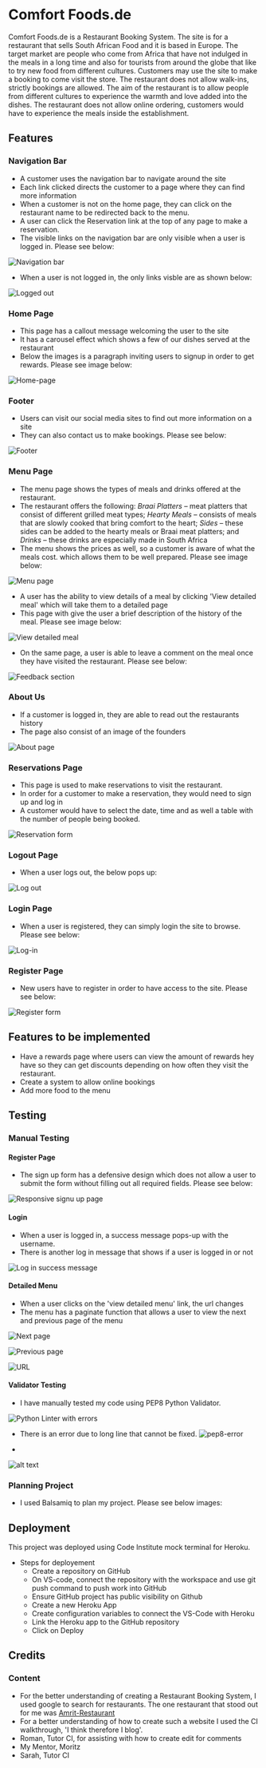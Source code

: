# Comfort Foods.de

Comfort Foods.de is a Restaurant Booking System. The site is for a restaurant that sells South African Food and it is based in Europe. The target market are people who come from Africa that have not indulged in the meals in a long time and also for tourists from around the globe that like to try new food from different cultures. Customers may use the site to make a booking to come visit the store. The restaurant does not allow walk-ins, strictly bookings are allowed. The aim of the restaurant is to allow people from different cultures to experience the warmth and love added into the dishes. The restaurant does not allow online ordering, customers would have to experience the meals inside the establishment.

## Features
### Navigation Bar
 - A customer uses the navigation bar to navigate around the site
 - Each link clicked directs the customer to a page where they can find more information
 - When a customer is not on the home page, they can click on the restaurant name to be redirected back to the menu.
 - A user can click the Reservation link at the top of any page to make a reservation.
 - The visible links on the navigation bar are only visible when a user is logged in. Please see below:

 ![Navigation bar](readme.md_file/navigation-bar.png)

 - When a user is not logged in, the only links visble are as shown below:

 ![Logged out](readme.md_file/logout-nav.png)

### Home Page
 - This page has a callout message welcoming the user to the site
 - It has a carousel effect which shows a few of our dishes served at the restaurant
 - Below the images is a paragraph inviting users to signup in order to get rewards. Please see image below:

 ![Home-page](/readme.md_file/home-page.png)
 
### Footer
 - Users can visit our social media sites to find out more information on a site
 - They can also contact us to make bookings. Please see below:

 ![Footer](readme.md_file/footer.png)

### Menu Page
  -	The menu page shows the types of meals and drinks offered at the restaurant.
  -	The restaurant offers the following: *Braai Platters* – meat platters that consist of different grilled meat types; *Hearty Meals* – consists of meals that are slowly cooked that bring comfort to the heart; *Sides* – these sides can be added to the hearty meals or Braai meat platters; and *Drinks* – these drinks are especially made in South Africa
  -	The menu shows the prices as well, so a customer is aware of what the meals cost. which allows them to be well prepared. Please see image below:

  ![Menu page](readme.md_file/menu-page.png)
  
  - A user has the ability to view details of a meal by clicking 'View detailed meal' which will take them to a detailed page
  - This page with give the user a brief description of the history of the meal. Please see image below:

  ![View detailed meal](readme.md_file/detailed-meal.png)

  - On the same page, a user is able to leave a comment on the meal once they have visited the restaurant. Please see below:

  ![Feedback section](readme.md_file/feedback.png)

### About Us
  -	If a customer is logged in, they are able to read out the restaurants history
  -	The page also consist of an image of the founders
  
  ![About page](readme.md_file/about-page.png)
  

### Reservations Page
  -	This page is used to make reservations to visit the restaurant.
  -	In order for a customer to make a reservation, they would need to sign up and log in 
  -	A customer would have to select the date, time and as well a table with the number of people being booked.
  
  ![Reservation form](readme.md_file/reserv-form.png)
  

### Logout Page
  - When a user logs out, the below pops up:

  ![Log out](readme.md_file/log-out.png)


### Login Page
  - When a user is registered, they can simply login the site to browse. Please see below:

  ![Log-in](readme.md_file/log-in.png)
  

### Register Page
  - New users have to register in order to have access to the site. Please see below:

  ![Register form](readme.md_file/register-form.png)
  

## Features to be implemented
  - Have a rewards page where users can view the amount of rewards hey have so they can get discounts depending on how often they visit the restaurant.
  -	Create a system to allow online bookings 
  -	Add more food to the menu

## Testing
### Manual Testing

#### Register Page
  - The sign up form has a defensive design which does not allow a user to submit the form without filling out all required fields. Please see below:

  ![Responsive signu up page](readme.md_file/responsive-signup.png)

#### Login
  - When a user is logged in, a success message pops-up with the username.
  - There is another log in message that shows if a user is logged in or not

  ![Log in success message](readme.md_file/login-message.png)

#### Detailed Menu
  - When a user clicks on the 'view detailed menu' link, the url changes
  - The menu has a paginate function that allows a user to view the next and previous page of the menu

  ![Next page](readme.md_file/next-page-menu.png)

  ![Previous page](readme.md_file/prev-page-menu.png)

  ![URL](readme.md_file/url.png)

#### Validator Testing
  - I have manually tested my code using PEP8 Python Validator.

  ![Python Linter with errors](readme.md_file/pl-views-reserv.png)
  
  * There is an error due to long line that cannot be fixed.
  ![pep8-error](/readme.md_file/long-line.png)

  - 
  ![alt text](image.png)

### Planning Project
  - I used Balsamiq to plan my project. Please see below images:



## Deployment
  This project was deployed using Code Institute mock terminal for Heroku.

  * Steps for deployement
    - Create a repository on GitHub
    - On VS-code, connect the repository with the workspace and use git push command to push work into GitHub
    - Ensure GitHub project has public visibility on Github
    - Create a new Heroku App
    - Create configuration variables to connect the VS-Code with Heroku
    - Link the Heroku app to the GitHub repository
    - Click on Deploy


## Credits
### Content
  * For the better understanding of creating a Restaurant Booking System, I used google to search for restaurants. The one restaurant that stood out for me was [Amrit-Restaurant](https://amrit.de/en/)
  * For a better understanding of how to create such a website I used the CI walkthrough, 'I think therefore I blog'.
  * Roman, Tutor CI, for assisting with how to create edit for comments
  * My Mentor, Moritz
  * Sarah, Tutor CI
  

